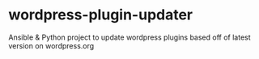 # wordpress-plugin-updater
Ansible &amp; Python project to update wordpress plugins based off of latest version on wordpress.org
